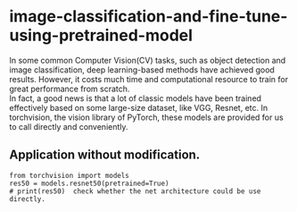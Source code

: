 # image-classification-and-fine-tune-using-pretrained-model

In some common Computer Vision(CV) tasks, such as object detection and image classification, deep learning-based methods have achieved good results. However, it costs much time and computational resource to train for great performance from scratch.   
In fact, a good news is that a lot of classic models have been trained effectively based on some large-size dataset, like VGG, Resnet, etc. In torchvision, the vision library of PyTorch, these models are provided for us to call directly and conveniently.

## Application without modification.
```
from torchvision import models
res50 = models.resnet50(pretrained=True)
# print(res50)  check whether the net architecture could be use directly.
```

